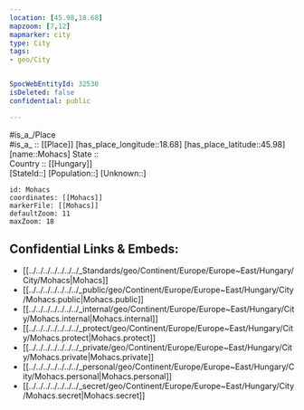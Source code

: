 ```yaml
---
location: [45.98,18.68] 
mapzoom: [7,12] 
mapmarker: city 
type: City
tags:
- geo/City


SpocWebEntityId: 32530
isDeleted: false
confidential: public

---
```

#is_a_/Place  
#is_a_ :: [[Place]] 
[has_place_longitude::18.68] 
[has_place_latitude::45.98] 
[name::Mohacs] 
State ::  
Country :: [[Hungary]]  
[StateId::] 
[Population::] 
[Unknown::] 


```leaflet
id: Mohacs
coordinates: [[Mohacs]] 
markerFile: [[Mohacs]] 
defaultZoom: 11 
maxZoom: 18
```


## Confidential Links & Embeds: 
- [[../../../../../../../_Standards/geo/Continent/Europe/Europe~East/Hungary/City/Mohacs|Mohacs]] 
- [[../../../../../../../_public/geo/Continent/Europe/Europe~East/Hungary/City/Mohacs.public|Mohacs.public]] 
- [[../../../../../../../_internal/geo/Continent/Europe/Europe~East/Hungary/City/Mohacs.internal|Mohacs.internal]] 
- [[../../../../../../../_protect/geo/Continent/Europe/Europe~East/Hungary/City/Mohacs.protect|Mohacs.protect]] 
- [[../../../../../../../_private/geo/Continent/Europe/Europe~East/Hungary/City/Mohacs.private|Mohacs.private]] 
- [[../../../../../../../_personal/geo/Continent/Europe/Europe~East/Hungary/City/Mohacs.personal|Mohacs.personal]] 
- [[../../../../../../../_secret/geo/Continent/Europe/Europe~East/Hungary/City/Mohacs.secret|Mohacs.secret]] 
